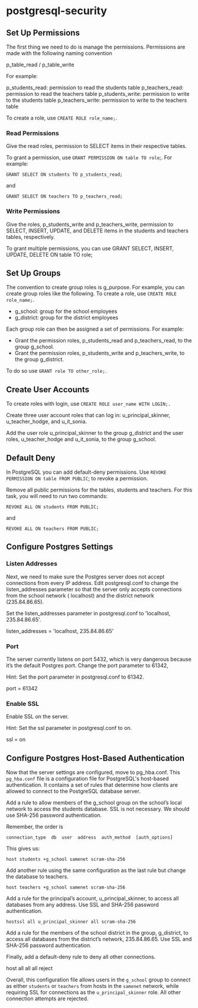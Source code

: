 # postgresql-security

## Set Up Permissions

The first thing we need to do is manage the permissions. Permissions are made with the following naming convention

p_table_read / p_table_write

For example:

p_students_read: permission to read the students table
p_teachers_read: permission to read the teachers table
p_students_write: permission to write to the students table
p_teachers_write: permission to write to the teachers table

To create a role, use `CREATE ROLE role_name;`.

### Read Permissions

Give the read roles, permission to SELECT items in their respective tables.

To grant a permission, use `GRANT PERMISSION ON table TO role`;. For example:

`GRANT SELECT ON students TO p_students_read;`

and

`GRANT SELECT ON teachers TO p_teachers_read;`

### Write Permissions

Give the roles, p_students_write and p_teachers_write, permission to SELECT, INSERT, UPDATE, and DELETE items in the students and teachers tables, respectively.

To grant multiple permissions, you can use GRANT SELECT, INSERT, UPDATE, DELETE ON table TO role;

## Set Up Groups

The convention to create group roles is g_purpose. For example, you can create group roles like the following. To create a role, use `CREATE ROLE role_name;`.

- g_school: group for the school employees
- g_district: group for the district employees

Each group role can then be assigned a set of permissions. For example:

- Grant the permission roles, p_students_read and p_teachers_read, to the group g_school.
- Grant the permission roles, p_students_write and p_teachers_write, to the group g_district.

To do so use `GRANT role TO other_role;`.

## Create User Accounts

To create roles with login, use `CREATE ROLE user_name WITH LOGIN;.`

Create three user account roles that can log in: u_principal_skinner, u_teacher_hodge, and u_it_sonia.

Add the user role u_principal_skinner to the group g_district and the user roles, u_teacher_hodge and u_it_sonia, to the group g_school.

## Default Deny

In PostgreSQL you can add default-deny permissions. Use `REVOKE PERMISSION ON table FROM PUBLIC`; to revoke a permission.

Remove all public permissions for the tables, students and teachers. For this task, you will need to run two commands:

`REVOKE ALL ON students FROM PUBLIC;`

and

`REVOKE ALL ON teachers FROM PUBLIC;`

## Configure Postgres Settings

### Listen Addresses

Next, we need to make sure the Postgres server does not accept connections from every IP address. Edit postgresql.conf to change the listen_addresses parameter so that the server only accepts connections from the school network ( localhost) and the district network (235.84.86.65).

Set the listen_addresses parameter in postgresql.conf to 'localhost, 235.84.86.65'.

listen_addresses = 'localhost, 235.84.86.65'

### Port

The server currently listens on port 5432, which is very dangerous because it’s the default Postgres port. Change the port parameter to 61342,

Hint: Set the port parameter in postgresql.conf to 61342.

port = 61342

### Enable SSL

Enable SSL on the server.

Hint: Set the ssl parameter in postgresql.conf to on.

ssl = on

## Configure Postgres Host-Based Authentication

Now that the server settings are configured, move to pg_hba.conf. This `pg_hba.conf` file is a configuration file for PostgreSQL's host-based authentication. It contains a set of rules that determine how clients are allowed to connect to the PostgreSQL database server.

Add a rule to allow members of the g_school group on the school’s local network to access the students database. SSL is not necessary. We should use SHA-256 password authentication.

Remember, the order is

`connection_type  db  user  address  auth_method  [auth_options]`

This gives us:

`host students +g_school samenet scram-sha-256`

Add another rule using the same configuration as the last rule but change the database to teachers.

`host teachers +g_school samenet scram-sha-256`

Add a rule for the principal’s account, u_principal_skinner, to access all databases from any address. Use SSL and SHA-256 password authentication.

`hostssl all u_principal_skinner all scram-sha-256`

Add a rule for the members of the school district in the group, g_district, to access all databases from the district’s network, 235.84.86.65. Use SSL and SHA-256 password authentication.

Finally, add a default-deny rule to deny all other connections.

host all all all reject

Overall, this configuration file allows users in the `g_school` group to connect as either `students` or `teachers` from hosts in the `samenet` network, while requiring SSL for connections as the `u_principal_skinner` role. All other connection attempts are rejected.
